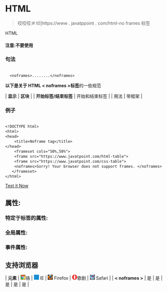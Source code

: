 # HTML

<noframes>标签(HTML5 不支持)</noframes>

> 哎哎哎:# t0]https://www . javatppoint . com/html-no frames 标签

HTML

<noframes>标签用于在浏览器不支持内容的情况下，包含要显示的替代文本。它只会工作，如果浏览器不支持框架，它将被浏览器忽略。</noframes>

<noframes>标签应在元素中使用。</noframes>

#### 注意:不要使用

<noframes>，因为它已被弃用，目前不被 HTML5 支持。</noframes>

### 句法

```

  <noframes>........</noframes>

```

**以下是关于 HTML < noframes >标签**的一些规范

| **显示** | **区块** |
| **开始标签/结束标签** | 开始和结束标签 |
| 用法 | 带框架 |

### 例子

```

<!DOCTYPE html>  
<html>  
<head>  
    <title>Noframe tag</title>  
</head>  
    <frameset cols="50%,50%">  
    <frame src="https://www.javatpoint.com/html-table">  
    <frame src="https://www.javatpoint.com/css-table">
    <noframes>Sorry! Your browser does not support frames. </noframes>    
   </frameset>  
</html>  

```

[Test it Now](https://www.javatpoint.com/oprweb/test.jsp?filename=htmlnoframestag)

## 属性:

### 特定于标签的属性:

<noframes>标签在 HTML 中不包含任何特定属性。</noframes>

### 全局属性:

<noframes>标签只支持 HTML 中的全局属性。</noframes>

### 事件属性:

## 支持浏览器

| **元素** | ![chrome browser](img/4fbdc93dc2016c5049ed108e7318df19.png)铬 | ![ie browser](img/83dd23df1fe8373fd5bf054b2c1dd88b.png) IE | ![firefox browser](img/4f001fff393888a8a807ed29b28145d1.png) Firefox | ![opera browser](img/6cad4a592cc69a052056a0577b4aac65.png)歌剧 | ![safari browser](img/a0f6a9711a92203c5dc5c127fe9c9fca.png) Safari |
| **< noframes >** | 是 | 是 | 是 | 是 | 是 |